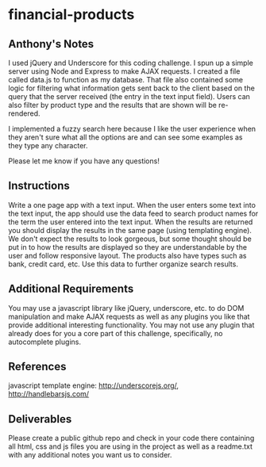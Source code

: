 # financial-products

Anthony's Notes
-----------------
I used jQuery and Underscore for this coding challenge.  I spun up a simple server
using Node and Express to make AJAX requests.  I created a file called data.js
to function as my database.  That file also contained some logic for filtering
what information gets sent back to the client based on the query that the server
received (the entry in the text input field).  Users can also filter by product type
and the results that are shown will be re-rendered.

I implemented a fuzzy search here because I like the user experience when they aren't
sure what all the options are and can see some examples as they type any character.

Please let me know if you have any questions!

Instructions
-----------------
Write a one page app with a text input. When the user enters some text into
the text input, the app should use the data feed to search product names for
the term the user entered into the text input. When the results are returned
you should display the results in the same page (using templating engine).
We don't expect the results to look gorgeous, but some thought should be put
in to how the results are displayed so they are understandable by the user and
follow responsive layout. The products also have types such as bank, credit
card, etc. Use this data to further organize search results.


Additional Requirements
-----------------------------------
You may use a javascript library like jQuery, underscore, etc. to do DOM
manipulation and make AJAX requests as well as any plugins you like that
provide additional interesting functionality. You may not use any plugin
that already does for you a core part of this challenge, specifically, no
autocomplete plugins.

References
-----------------
javascript template engine: http://underscorejs.org/, http://handlebarsjs.com/

Deliverables
------------------
Please create a public github repo and check in your code there containing all
html, css and js files you are using in the project as well as a readme.txt
with any additional notes you want us to consider.

